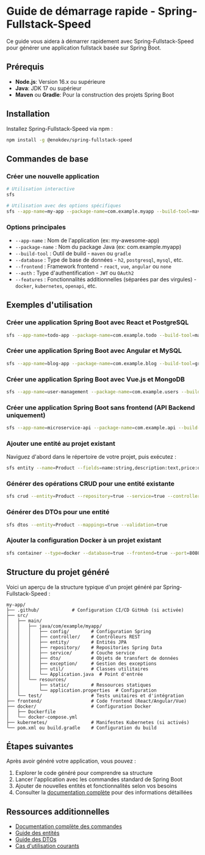 # Guide de démarrage rapide - Spring-Fullstack-Speed

Ce guide vous aidera à démarrer rapidement avec Spring-Fullstack-Speed pour générer une application fullstack basée sur Spring Boot.

## Prérequis

- **Node.js**: Version 16.x ou supérieure
- **Java**: JDK 17 ou supérieur
- **Maven** ou **Gradle**: Pour la construction des projets Spring Boot

## Installation

Installez Spring-Fullstack-Speed via npm :

```bash
npm install -g @enokdev/spring-fullstack-speed
```

## Commandes de base

### Créer une nouvelle application

```bash
# Utilisation interactive
sfs

# Utilisation avec des options spécifiques
sfs --app-name=my-app --package-name=com.example.myapp --build-tool=maven --database=postgresql --frontend=react
```

### Options principales

- `--app-name` : Nom de l'application (ex: my-awesome-app)
- `--package-name` : Nom du package Java (ex: com.example.myapp)
- `--build-tool` : Outil de build - `maven` ou `gradle`
- `--database` : Type de base de données - `h2`, `postgresql`, `mysql`, etc.
- `--frontend` : Framework frontend - `react`, `vue`, `angular` ou `none`
- `--auth` : Type d'authentification - `JWT` ou `OAuth2`
- `--features` : Fonctionnalités additionnelles (séparées par des virgules) - `docker`, `kubernetes`, `openapi`, etc.

## Exemples d'utilisation

### Créer une application Spring Boot avec React et PostgreSQL

```bash
sfs --app-name=todo-app --package-name=com.example.todo --build-tool=maven --database=postgresql --frontend=react --auth=JWT --features=docker,openapi
```

### Créer une application Spring Boot avec Angular et MySQL

```bash
sfs --app-name=blog-app --package-name=com.example.blog --build-tool=gradle --database=mysql --frontend=angular --auth=JWT --features=docker,openapi,i18n
```

### Créer une application Spring Boot avec Vue.js et MongoDB

```bash
sfs --app-name=user-management --package-name=com.example.users --build-tool=maven --database=mongodb --frontend=vue --auth=OAuth2 --features=docker,kubernetes,openapi
```

### Créer une application Spring Boot sans frontend (API Backend uniquement)

```bash
sfs --app-name=microservice-api --package-name=com.example.api --build-tool=gradle --database=postgresql --frontend=none --auth=JWT --features=docker,openapi,swagger
```

### Ajouter une entité au projet existant

Naviguez d'abord dans le répertoire de votre projet, puis exécutez :

```bash
sfs entity --name=Product --fields=name:string,description:text,price:decimal,category:string
```

### Générer des opérations CRUD pour une entité existante

```bash
sfs crud --entity=Product --repository=true --service=true --controller=true --rest=true
```

### Générer des DTOs pour une entité

```bash
sfs dtos --entity=Product --mappings=true --validation=true
```

### Ajouter la configuration Docker à un projet existant

```bash
sfs container --type=docker --database=true --frontend=true --port=8080
```

## Structure du projet généré

Voici un aperçu de la structure typique d'un projet généré par Spring-Fullstack-Speed :

```
my-app/
├── .github/            # Configuration CI/CD GitHub (si activée)
├── src/
│   ├── main/
│   │   ├── java/com/example/myapp/
│   │   │   ├── config/        # Configuration Spring
│   │   │   ├── controller/    # Contrôleurs REST
│   │   │   ├── entity/        # Entités JPA
│   │   │   ├── repository/    # Repositories Spring Data
│   │   │   ├── service/       # Couche service
│   │   │   ├── dto/           # Objets de transfert de données
│   │   │   ├── exception/     # Gestion des exceptions
│   │   │   ├── util/          # Classes utilitaires
│   │   │   └── Application.java  # Point d'entrée
│   │   └── resources/
│   │       ├── static/        # Ressources statiques
│   │       └── application.properties  # Configuration
│   └── test/                  # Tests unitaires et d'intégration
├── frontend/                  # Code frontend (React/Angular/Vue)
├── docker/                    # Configuration Docker
│   ├── Dockerfile
│   └── docker-compose.yml
├── kubernetes/                # Manifestes Kubernetes (si activés)
└── pom.xml ou build.gradle    # Configuration du build
```

## Étapes suivantes

Après avoir généré votre application, vous pouvez :

1. Explorer le code généré pour comprendre sa structure
2. Lancer l'application avec les commandes standard de Spring Boot
3. Ajouter de nouvelles entités et fonctionnalités selon vos besoins
4. Consulter la [documentation complète](./README.md) pour des informations détaillées

## Ressources additionnelles

- [Documentation complète des commandes](./commands.md)
- [Guide des entités](./entities.md)
- [Guide des DTOs](./dtos.md)
- [Cas d'utilisation courants](./use-cases.md)
